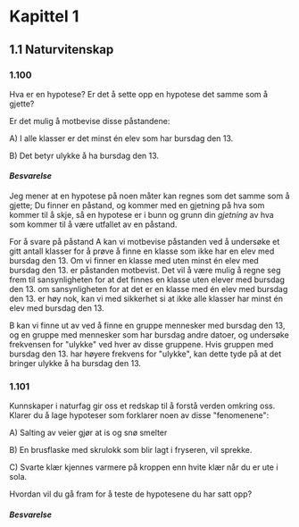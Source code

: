 # Kapittel 1

## 1.1 Naturvitenskap
### 1.100

Hva er en hypotese? Er det å sette opp en hypotese det samme som å gjette? 

Er det mulig å motbevise disse påstandene:

A) I alle klasser er det minst én elev som har bursdag den 13.

B) Det betyr ulykke å ha bursdag den 13.

#### *Besvarelse*

Jeg mener at en hypotese på noen måter kan regnes som det samme som å gjette; Du finner en påstand, og kommer med en gjetning på hva som kommer til å skje, så en hypotese er i bunn og grunn din *gjetning*
av hva som kommer til å være utfallet av en påstand.

For å svare på påstand A kan vi motbevise påstanden ved å undersøke et gitt antall klasser for å prøve å finne en klasse som ikke har en elev med bursdag den 13.
Om vi finner en klasse med uten minst én elev med bursdag den 13. er påstanden motbevist. Det vil å være mulig å regne seg frem til sansynligheten for at det finnes en klasse uten elever med bursdag
den 13. om sansynligheten for at det er en klasse med én elev med bursdag den 13. er høy nok, kan vi med sikkerhet si at ikke alle klasser har minst én elev med bursdag den 13.

B kan vi finne ut av ved å finne en gruppe mennesker med bursdag den 13, og en gruppe med mennesker som har bursdag andre datoer, og undersøke frekvensen for "ulykke" ved hver av disse gruppene.
Hvis gruppen med bursdag den 13. har høyere frekvens for "ulykke", kan dette tyde på at det bringer ulykke å ha bursdag den 13.

### 1.101

Kunnskaper i naturfag gir oss et redskap til å forstå verden omkring oss. Klarer du å lage hypoteser som forklarer noen av disse "fenomenene":

A) Salting av veier gjør at is og snø smelter

B)  En brusflaske med skrulokk som blir lagt i fryseren, vil sprekke.

C)  Svarte klær kjennes varmere på kroppen enn hvite klær når du er ute i sola.

Hvordan vil du gå fram for å teste de hypotesene du har satt opp?

#### *Besvarelse*
